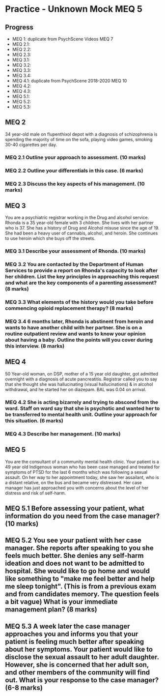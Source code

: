 # Practice - Unknown Mock MEQ 5

## Progress

- MEQ 1: duplicate from PsychScene Videos MEQ 7
- MEQ 2.1: 
- MEQ 2.2: 
- MEQ 2.3: 
- MEQ 3.1:
- MEQ 3.2:
- MEQ 3.3:
- MEQ 3.4:
- MEQ 4.1: duplicate from PsychScene 2018-2020 MEQ 10
- MEQ 4.2:
- MEQ 4.3:
- MEQ 5.1:
- MEQ 5.2:
- MEQ 5.3:

## MEQ 2

34 year-old male on flupenthixol depot with a diagnosis of schizophrenia is spending the majority of time on the sofa, playing video games, smoking 30-40 cigarettes per day.

### MEQ 2.1	Outline your approach to assessment. (10 marks)

### MEQ 2.2 Outline your differentials in this case. (6 marks)

### MEQ 2.3 Discuss the key aspects of his management. (10 marks)

## MEQ 3

You are a psychiatric registrar working in the Drug and alcohol service. Rhonda is a 35 year-old female with 3 children. She lives with her partner who is 37. She has a history of Drug and Alcohol misuse since the age of 19. She had been a heavy user of cannabis, alcohol, and heroin. She continues to use heroin which she buys off the streets.

### MEQ 3.1 Describe your assessment of Rhonda. (10 marks) 

### MEQ 3.2 You are contacted by the Department of Human Services to provide a report on Rhonda's capacity to look after her children. List the key principles in approaching this request and what are the key components of a parenting assessment? (8 marks)

### MEQ 3.3 What elements of the history would you take before commencing opioid replacement therapy? (8 marks)

### MEQ 3.4 6 months later, Rhonda is abstinent from heroin and wants to have another child with her partner. She is on a routine outpatient review and wants to know your opinion about having a baby. Outline the points will you cover during this interview. (8 marks)

## MEQ 4

50 Year-old woman, on DSP, mother of a 15 year old daughter, got admitted overnight with a diagnosis of acute pancreatitis. Registrar called you to say that she thought she was hallucinating (visual hallucinations) & in alcohol withdrawal, and he started her on diazepam. BAL was 0.04 on arrival. 

### MEQ 4.2 She is acting bizarrely and trying to abscond from the ward. Staff on ward say that she is psychotic and wanted her to be transferred to mental health unit. Outline your approach for this situation. (6 marks)

### MEQ 4.3 Describe her management. (10 marks)

## MEQ 5

You are the consultant of a community mental health clinic. Your patient is a 49 year old Indigenous woman who has been case managed and treated for symptoms of PTSD for the last  6 months which was following a sexual assault. On her way to her appointment today, she saw her assailant, who is a distant relative, on the bus and became very distressed. Her case manager has just approached you with concerns about the level of her distress and risk of self-harm.

## MEQ 5.1 Before assessing your patient, what information do you need from the case manager? (10 marks)

## MEQ 5.2 You see your patient with her case manager. She reports after speaking to you she feels much better. She denies any self-harm ideation and does not want to be admitted to hospital. She would like to go home and would like something to "make me feel better and help me sleep tonight". (This is from a previous exam and from candidates memory. The question feels a bit vague) What is your immediate management plan? (8 marks)

## MEQ 5.3 A week later the case manager approaches you and informs you that your patient is feeling much better after speaking about her symptoms. Your patient would like to disclose the sexual assault to her adult daughter. However, she is concerned that her adult son, and other members of the community will find out. What is your response to the case manager? (6-8 marks)
